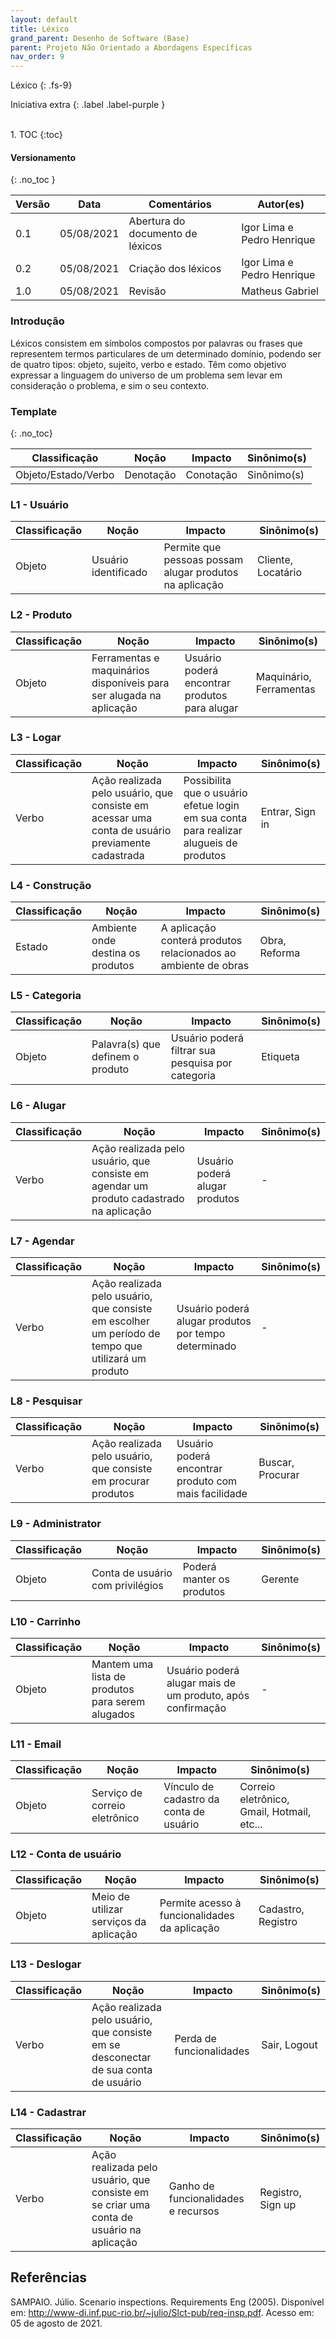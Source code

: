 ```yaml
---
layout: default
title: Léxico
grand_parent: Desenho de Software (Base)
parent: Projeto Não Orientado a Abordagens Específicas
nav_order: 9
---
```


Léxico
{: .fs-9}

Iniciativa extra
{: .label .label-purple }

<br>
1. TOC
{:toc}

#### Versionamento
{: .no_toc }

| Versão | Data       | Comentários                   | Autor(es)                                      |
| ------ | ---------- | ----------------------------- | ---------------------------------------------- |
| 0.1    | 05/08/2021 | Abertura do documento de léxicos   | Igor Lima e Pedro Henrique |
| 0.2    | 05/08/2021 | Criação dos léxicos | Igor Lima e Pedro Henrique |
| 1.0    | 05/08/2021 | Revisão | Matheus Gabriel |

### Introdução

Léxicos consistem em símbolos compostos por palavras ou frases que representem termos particulares de um determinado domínio, podendo ser de quatro tipos: objeto, sujeito, verbo e estado. Têm como objetivo expressar a linguagem do universo de um problema sem levar em consideração o problema, e sim o seu contexto.

### Template

{: .no_toc}

| Classificação       | Noção     | Impacto   | Sinônimo(s) |
| ------------------- | --------- | --------- | ----------- |
| Objeto/Estado/Verbo | Denotação | Conotação | Sinônimo(s) |

### L1 - Usuário

| Classificação       | Noção     | Impacto   | Sinônimo(s) |
| ------------------- | --------- | --------- | ----------- |
| Objeto | Usuário identificado | Permite que pessoas possam alugar produtos na aplicação | Cliente, Locatário |

### L2 - Produto

| Classificação       | Noção     | Impacto   | Sinônimo(s) |
| ------------------- | --------- | --------- | ----------- |
| Objeto | Ferramentas e maquinários disponíveis para ser alugada na aplicação | Usuário poderá encontrar produtos para alugar | Maquinário, Ferramentas |

### L3 - Logar

| Classificação       | Noção     | Impacto   | Sinônimo(s) |
| ------------------- | --------- | --------- | ----------- |
| Verbo | Ação realizada pelo usuário, que consiste em acessar uma conta de usuário previamente cadastrada | Possibilita que o usuário efetue login em sua conta para realizar alugueis de produtos | Entrar, Sign in |

### L4 - Construção

| Classificação       | Noção     | Impacto   | Sinônimo(s) |
| ------------------- | --------- | --------- | ----------- |
| Estado | Ambiente onde destina os produtos | A aplicação conterá produtos relacionados ao ambiente de obras | Obra, Reforma |

### L5 - Categoria

| Classificação       | Noção     | Impacto   | Sinônimo(s) |
| ------------------- | --------- | --------- | ----------- |
| Objeto | Palavra(s) que definem o produto | Usuário poderá filtrar sua pesquisa por categoria | Etiqueta |

### L6 - Alugar

| Classificação       | Noção     | Impacto   | Sinônimo(s) |
| ------------------- | --------- | --------- | ----------- |
| Verbo | Ação realizada pelo usuário, que consiste em agendar um produto cadastrado na aplicação | Usuário poderá alugar produtos | - |

### L7 - Agendar

| Classificação       | Noção     | Impacto   | Sinônimo(s) |
| ------------------- | --------- | --------- | ----------- |
| Verbo | Ação realizada pelo usuário, que consiste em escolher um período de tempo que utilizará um produto | Usuário poderá alugar produtos por tempo determinado | - |

### L8 - Pesquisar

| Classificação       | Noção     | Impacto   | Sinônimo(s) |
| ------------------- | --------- | --------- | ----------- |
| Verbo | Ação realizada pelo usuário, que consiste em procurar produtos | Usuário poderá encontrar produto com mais facilidade | Buscar, Procurar |

### L9 - Administrator

| Classificação       | Noção     | Impacto   | Sinônimo(s) |
| ------------------- | --------- | --------- | ----------- |
| Objeto | Conta de usuário com privilégios | Poderá manter os produtos | Gerente |

### L10 - Carrinho

| Classificação       | Noção     | Impacto   | Sinônimo(s) |
| ------------------- | --------- | --------- | ----------- |
| Objeto | Mantem uma lista de produtos para serem alugados | Usuário poderá alugar mais de um produto, após confirmação | - |

### L11 - Email

| Classificação       | Noção     | Impacto   | Sinônimo(s) |
| ------------------- | --------- | --------- | ----------- |
| Objeto | Serviço de correio eletrônico | Vínculo de cadastro da conta de usuário | Correio eletrônico, Gmail, Hotmail, etc... |

### L12 - Conta de usuário

| Classificação       | Noção     | Impacto   | Sinônimo(s) |
| ------------------- | --------- | --------- | ----------- |
| Objeto | Meio de utilizar serviços da aplicação | Permite acesso à funcionalidades da aplicação | Cadastro, Registro|

### L13 - Deslogar

| Classificação       | Noção     | Impacto   | Sinônimo(s) |
| ------------------- | --------- | --------- | ----------- |
| Verbo | Ação realizada pelo usuário, que consiste em se desconectar de sua conta de usuário | Perda de funcionalidades | Sair, Logout  |

### L14 - Cadastrar

| Classificação       | Noção     | Impacto   | Sinônimo(s) |
| ------------------- | --------- | --------- | ----------- |
| Verbo | Ação realizada pelo usuário, que consiste em se criar uma conta de usuário na aplicação | Ganho de funcionalidades e recursos | Registro, Sign up  |

## Referências

SAMPAIO. Júlio. Scenario inspections. Requirements Eng (2005). Disponível em: <http://www-di.inf.puc-rio.br/~julio/Slct-pub/req-insp.pdf>. Acesso em: 05 de agosto de 2021.
